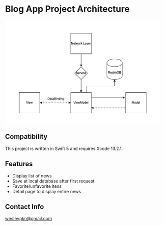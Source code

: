 # Blog App Project Architecture
![preview](./projectarch.jpeg)
## Compatibility
This project is written in Swift 5 and requires Xcode 13.2.1.

## Features
* Display list of news
* Save at local database after first request
* Favorite/unfavorite itens
* Detail page to display entire news


## Contact Info
wesleypkn@gmail.com